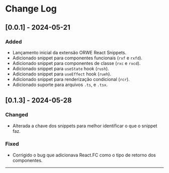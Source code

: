 # Change Log

## [0.0.1] - 2024-05-21

### Added

- Lançamento inicial da extensão ORWE React Snippets.
- Adicionado snippet para componentes funcionais (`rxf` e `rxfd`).
- Adicionado snippet para componentes de classe (`rxc` e `rxcd`).
- Adicionado snippet para `useState` hook (`rush`).
- Adicionado snippet para `useEffect` hook (`rueh`).
- Adicionado snippet para renderização condicional (`rcr`).
- Adicionado suporte para arquivos `.ts`, e `.tsx`.

## [0.1.3] - 2024-05-28

### Changed

- Alterada a chave dos snippets para melhor identificar o que o snippet faz.

### Fixed

- Corrigido o bug que adicionava React.FC como o tipo de retorno dos componentes.

---
